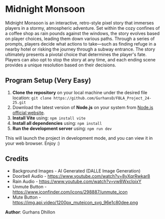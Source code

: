 # Midnight Monsoon

Midnight Monsoon is an interactive, retro-style pixel story that immerses players in a stormy, atmospheric adventure. Set within the cozy confines of a coffee shop as rain pounds against the windows, the story evolves based on player choices, leading them down various paths. Through a series of prompts, players decide what actions to take—such as finding refuge in a nearby hotel or risking the journey through a subway entrance. The story ultimately presents a pivotal choice that determines the player's fate. Players can also opt to stop the story at any time, and each ending scene provides a unique resolution based on their decisions.


## Program Setup (Very Easy)
1. **Clone the repository** on your local machine under the desired file location:
       ```git clone https://github.com/GurhansD/FBLA_Project_24-25.git```
1. Download the latest version of **Node.js** on your system from [Node.js official website](https://nodejs.org/en).
2. **Install Vite** using: 
       ```npm install vite```
3. **Install all dependencies** using:
       ```npm install```
4. **Run the development server** using:
        ```npm run dev```

This will launch the project in development mode, and you can view it in your web browser. Enjoy :)

## Credits
 - Background Images - AI Generated (DALLE Image Generation)
 - Doorbell Audio - https://www.youtube.com/watch?v=8yXqrRwkar8
 - Rain Audio - https://www.youtube.com/watch?v=vw8WxcIoixY
 - Unmute Button - https://www.iconfinder.com/icons/298887/unmute_icon
 - Mute Button - https://img.api.video/1200px_muteicon_svg_96e1c80dee.png

**Author**: Gurhans Dhillon
